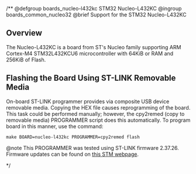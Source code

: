 /**
@defgroup    boards_nucleo-l432kc STM32 Nucleo-L432KC
@ingroup     boards_common_nucleo32
@brief       Support for the STM32 Nucleo-L432KC

## Overview

The Nucleo-L432KC is a board from ST's Nucleo family supporting ARM Cortex-M4
STM32L432KCU6 microcontroller with 64KiB or RAM and 256KiB of Flash.


## Flashing the Board Using ST-LINK Removable Media

On-board ST-LINK programmer provides via composite USB device removable media.
Copying the HEX file causes reprogramming of the board. This task
could be performed manually; however, the cpy2remed (copy to removable
media) PROGRAMMER script does this automatically. To program board in
this manner, use the command:
```
make BOARD=nucleo-l432kc PROGRAMMER=cpy2remed flash
```
@note This PROGRAMMER was tested using ST-LINK firmware 2.37.26. Firmware updates
      can be found on [this STM webpage](https://www.st.com/en/development-tools/stsw-link007.html).

 */
